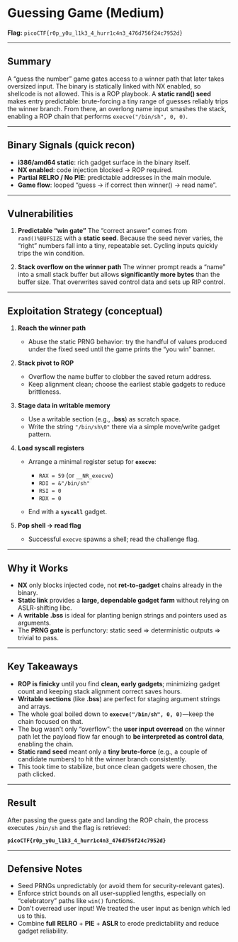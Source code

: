 # Guessing Game (Medium)

**Flag:** `picoCTF{r0p_y0u_l1k3_4_hurr1c4n3_476d756f24c7952d}`

---

## Summary

A “guess the number” game gates access to a winner path that later takes oversized input. The binary is statically linked with NX enabled, so shellcode is not allowed. This is a ROP playbook. A **static rand() seed** makes entry predictable: brute-forcing a tiny range of guesses reliably trips the winner branch. From there, an overlong name input smashes the stack, enabling a ROP chain that performs `execve("/bin/sh", 0, 0)`.

---

## Binary Signals (quick recon)

* **i386/amd64 static**: rich gadget surface in the binary itself.
* **NX enabled**: code injection blocked → ROP required.
* **Partial RELRO / No PIE**: predictable addresses in the main module.
* **Game flow**: looped “guess → if correct then winner() → read name”.

---

## Vulnerabilities

1. **Predictable “win gate”**
   The “correct answer” comes from `rand()%BUFSIZE` with a **static seed**. Because the seed never varies, the “right” numbers fall into a tiny, repeatable set. Cycling inputs quickly trips the win condition.

2. **Stack overflow on the winner path**
   The winner prompt reads a “name” into a small stack buffer but allows **significantly more bytes** than the buffer size. That overwrites saved control data and sets up RIP control.

---

## Exploitation Strategy (conceptual)

1. **Reach the winner path**

   * Abuse the static PRNG behavior: try the handful of values produced under the fixed seed until the game prints the “you win” banner.

2. **Stack pivot to ROP**

   * Overflow the name buffer to clobber the saved return address.
   * Keep alignment clean; choose the earliest stable gadgets to reduce brittleness.

3. **Stage data in writable memory**

   * Use a writable section (e.g., **.bss**) as scratch space.
   * Write the string `"/bin/sh\0"` there via a simple move/write gadget pattern.

4. **Load syscall registers**

   * Arrange a minimal register setup for **`execve`**:

     * `RAX = 59` (or `__NR_execve`)
     * `RDI = &"/bin/sh"`
     * `RSI = 0`
     * `RDX = 0`
   * End with a **`syscall`** gadget.

5. **Pop shell → read flag**

   * Successful `execve` spawns a shell; read the challenge flag.

---

## Why it Works

* **NX** only blocks injected code, not **ret-to-gadget** chains already in the binary.
* **Static link** provides a **large, dependable gadget farm** without relying on ASLR-shifting libc.
* A **writable .bss** is ideal for planting benign strings and pointers used as arguments.
* The **PRNG gate** is perfunctory: static seed ⇒ deterministic outputs ⇒ trivial to pass.

---

## Key Takeaways

* **ROP is finicky** until you find **clean, early gadgets**; minimizing gadget count and keeping stack alignment correct saves hours.
* **Writable sections** (like **.bss**) are perfect for staging argument strings and arrays.
* The whole goal boiled down to **`execve("/bin/sh", 0, 0)`**—keep the chain focused on that.
* The bug wasn’t only “overflow”: the **user input overread** on the winner path let the payload flow far enough to **be interpreted as control data**, enabling the chain.
* **Static rand seed** meant only a **tiny brute-force** (e.g., a couple of candidate numbers) to hit the winner branch consistently.
* This took time to stabilize, but once clean gadgets were chosen, the path clicked.

---

## Result

After passing the guess gate and landing the ROP chain, the process executes `/bin/sh` and the flag is retrieved:

**`picoCTF{r0p_y0u_l1k3_4_hurr1c4n3_476d756f24c7952d}`**

---

## Defensive Notes

* Seed PRNGs unpredictably (or avoid them for security-relevant gates).
* Enforce strict bounds on all user-supplied lengths, especially on “celebratory” paths like `win()` functions.
* Don't overread user input! We treated the user input as benign which led us to this.
* Combine **full RELRO** + **PIE** + **ASLR** to erode predictability and reduce gadget reliability.
